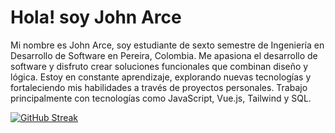 
# Hola! soy John Arce 



Mi nombre es John Arce, soy estudiante de sexto semestre de Ingeniería en Desarrollo de Software en Pereira, Colombia. Me apasiona el desarrollo de software y disfruto crear soluciones funcionales que combinan diseño y lógica. Estoy en constante aprendizaje, explorando nuevas tecnologías y fortaleciendo mis habilidades a través de proyectos personales. Trabajo principalmente con tecnologías como JavaScript, Vue.js, Tailwind y SQL.

[![GitHub Streak](https://github-readme-streak-stats.herokuapp.com?user=JohnArceDev)](https://git.io/streak-stats)



